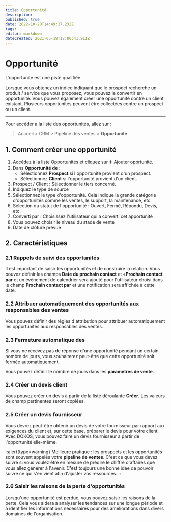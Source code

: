 ```yaml
---
title: Opportunité
description: 
published: true
date: 2022-10-28T14:49:17.232Z
tags: 
editor: markdown
dateCreated: 2021-05-18T12:00:41.911Z
---
```


# Opportunité

L'opportunité est une piste qualifiée.

Lorsque vous obtenez un indice indiquant que le prospect recherche un produit / service que vous proposez, vous pouvez le convertir en opportunité. Vous pouvez également créer une opportunité contre un client existant. Plusieurs opportunités peuvent être collectées contre un prospect ou un client.

---

Pour accéder à la liste des opportunités, allez sur :

> Accueil > CRM >  Pipeline des ventes > **Opportunité**

## 1. Comment créer une opportunité

1. Accédez à la liste Opportunités et cliquez sur :heavy_plus_sign: Ajouter opprtunité.
2. Dans **Opportunité de** : 
	- Sélectionnez **Prospect** si l'opportunité provient d'un prospect.
	- Sélectionnez **Client** si l'opportunité provient d'un client.
3. Prospect / Client : Sélectionner le tiers concerné.
4. Indiquez le type de source
5. Sélectionnez le type d'opportunité. Cela indique la grande catégorie d'opportunités comme les ventes, le support, la maintenance, etc.
6. Sélection du statut de l'opportunité : Ouvert, Fermé, Répondu, Devis, etc.
7. Converti par : Choisissez l'utilisateur qui a converti cet apportunité
8. Vous pouvez choisir le niveau du stade de vente
9. Date de clôture prévue

## 2. Caractéristiques

### 2.1 Rappels de suivi des opportunités 
Il est important de saisir les opportunités et de construire la relation. Vous pouvez définir les champs **Date du prochain contact** et «**Prochain contact par** et un événement de calendrier sera ajouté pour l'utilisateur choisi dans le champ **Prochain contact par** et une notification sera affichée à cette date.

### 2.2 Attribuer automatiquement des opportunités aux responsables des ventes 

Vous pouvez définir des règles d'attribution pour attribuer automatiquement les opportunités aux responsables des ventes.

### 2.3 Fermeture automatique des 

Si vous ne recevez pas de réponse d'une opportunité pendant un certain nombre de jours, vous souhaiterez peut-être que cette opportunité soit fermée automatiquement.

Vous pouvez définir le nombre de jours dans les **paramètres de vente**.

### 2.4 Créer un devis client

Vous pouvez créer un devis à partir de la liste déroulante **Créer**. Les valeurs de champ pertinentes seront copiées.

### 2.5 Créer un devis fournisseur

Vous devrez peut-être obtenir un devis de votre fournisseur par rapport aux exigences du client et, sur cette base, préparer le devis pour votre client. Avec DOKOS, vous pouvez faire un devis fournisseur à partir de l'opportunité elle-même.

::alert{type=warning}
Meilleure pratique : les prospects et les opportunités sont souvent appelés votre **pipeline de ventes**. C'est ce que vous devez suivre si vous voulez être en mesure de prédire le chiffre d'affaires que vous allez générer à l'avenir. C'est toujours une bonne idée de pouvoir suivre ce qui s'en vient afin d'ajuster vos ressources.
::

###  2.6 Saisir les raisons de la perte d'opportunités
Lorsqu'une opportunité est perdue, vous pouvez saisir les raisons de la perte. Cela vous aidera à analyser les tendances sur une longue période et à identifier les informations nécessaires pour des améliorations dans divers domaines de l'organisation.
